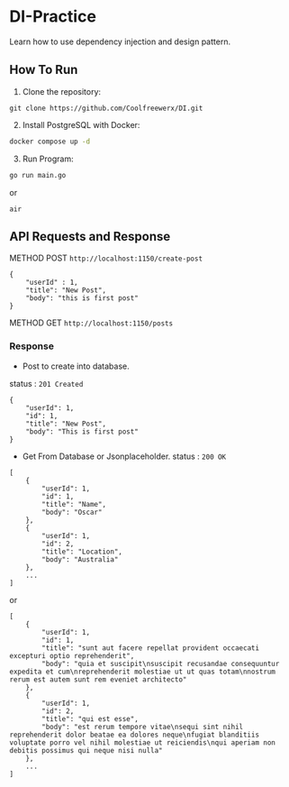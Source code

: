 # DI-Practice

Learn how to use dependency injection and design pattern.

## How To Run 
1. Clone the repository:
```git
git clone https://github.com/Coolfreewerx/DI.git
```

2. Install PostgreSQL with Docker:
```bash
docker compose up -d
```

3. Run Program:
```bash
go run main.go 
```
or 
```
air 
```

## API Requests and Response

METHOD POST `http://localhost:1150/create-post`
```
{
    "userId" : 1,
    "title": "New Post",
    "body": "this is first post"
}
```

METHOD GET `http://localhost:1150/posts`

### Response

- Post to create into database.

status : `201 Created`

```
{
    "userId": 1,
    "id": 1,
    "title": "New Post",
    "body": "This is first post"
}
```



- Get From Database or Jsonplaceholder.
status : `200 OK`

```
[
    {
        "userId": 1,
        "id": 1,
        "title": "Name",
        "body": "Oscar"
    },
    {
        "userId": 1,
        "id": 2,
        "title": "Location",
        "body": "Australia"
    },
    ...
]
```
or 

```
[
    {
        "userId": 1,
        "id": 1,
        "title": "sunt aut facere repellat provident occaecati excepturi optio reprehenderit",
        "body": "quia et suscipit\nsuscipit recusandae consequuntur expedita et cum\nreprehenderit molestiae ut ut quas totam\nnostrum rerum est autem sunt rem eveniet architecto"
    },
    {
        "userId": 1,
        "id": 2,
        "title": "qui est esse",
        "body": "est rerum tempore vitae\nsequi sint nihil reprehenderit dolor beatae ea dolores neque\nfugiat blanditiis voluptate porro vel nihil molestiae ut reiciendis\nqui aperiam non debitis possimus qui neque nisi nulla"
    },
    ...
]
```

